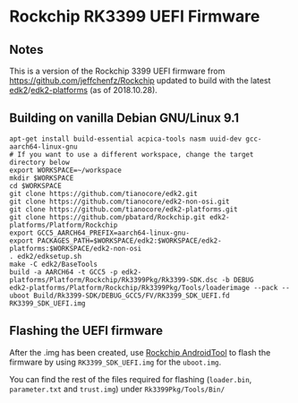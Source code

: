 # Rockchip RK3399 UEFI Firmware

## Notes

This is a version of the Rockchip 3399 UEFI firmware from https://github.com/jeffchenfz/Rockchip
updated to build with the latest [edk2](https://github.com/tianocore/edk2)/[edk2-platforms](https://github.com/tianocore/edk2-platforms)
(as of 2018.10.28).

## Building on vanilla Debian GNU/Linux 9.1

```
apt-get install build-essential acpica-tools nasm uuid-dev gcc-aarch64-linux-gnu
# If you want to use a different workspace, change the target directory below
export WORKSPACE=~/workspace
mkdir $WORKSPACE
cd $WORKSPACE
git clone https://github.com/tianocore/edk2.git
git clone https://github.com/tianocore/edk2-non-osi.git
git clone https://github.com/tianocore/edk2-platforms.git
git clone https://github.com/pbatard/Rockchip.git edk2-platforms/Platform/Rockchip
export GCC5_AARCH64_PREFIX=aarch64-linux-gnu-
export PACKAGES_PATH=$WORKSPACE/edk2:$WORKSPACE/edk2-platforms:$WORKSPACE/edk2-non-osi
. edk2/edksetup.sh
make -C edk2/BaseTools
build -a AARCH64 -t GCC5 -p edk2-platforms/Platform/Rockchip/Rk3399Pkg/Rk3399-SDK.dsc -b DEBUG
edk2-platforms/Platform/Rockchip/Rk3399Pkg/Tools/loaderimage --pack --uboot Build/Rk3399-SDK/DEBUG_GCC5/FV/RK3399_SDK_UEFI.fd RK3399_SDK_UEFI.img
```

## Flashing the UEFI firmware

After the .img has been created, use [Rockchip AndroidTool](https://github.com/rockchip-linux/tools/tree/rk3399/windows)
to flash the firmware by using `RK3399_SDK_UEFI.img` for the `uboot.img`.

You can find the rest of the files required for flashing (`loader.bin`, `parameter.txt` and `trust.img`)
under `Rk3399Pkg/Tools/Bin/`
